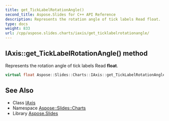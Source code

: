 ```yaml
---
title: get_TickLabelRotationAngle()
second_title: Aspose.Slides for C++ API Reference
description: Represents the rotation angle of tick labels Read float.
type: docs
weight: 833
url: /cpp/aspose.slides.charts/iaxis/get_ticklabelrotationangle/
---
```

## IAxis::get_TickLabelRotationAngle() method


Represents the rotation angle of tick labels Read **float**.

```cpp
virtual float Aspose::Slides::Charts::IAxis::get_TickLabelRotationAngle()=0
```

## See Also

* Class [IAxis](./)
* Namespace [Aspose::Slides::Charts](../)
* Library [Aspose.Slides](../../)